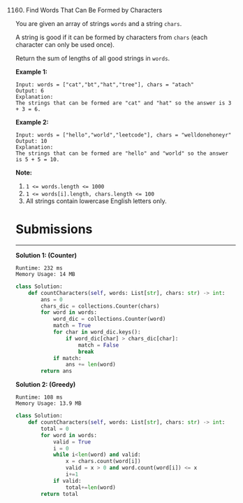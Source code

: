 1160. Find Words That Can Be Formed by Characters

You are given an array of strings `words` and a string `chars`.

A string is good if it can be formed by characters from `chars` (each character can only be used once).

Return the sum of lengths of all good strings in `words`.

 

**Example 1:**
```
Input: words = ["cat","bt","hat","tree"], chars = "atach"
Output: 6
Explanation: 
The strings that can be formed are "cat" and "hat" so the answer is 3 + 3 = 6.
```

**Example 2:**
```
Input: words = ["hello","world","leetcode"], chars = "welldonehoneyr"
Output: 10
Explanation: 
The strings that can be formed are "hello" and "world" so the answer is 5 + 5 = 10.
```

**Note:**

1. `1 <= words.length <= 1000`
1. `1 <= words[i].length, chars.length <= 100`
1. All strings contain lowercase English letters only.

# Submissions
---
**Solution 1: (Counter)**
```
Runtime: 232 ms
Memory Usage: 14 MB
```
```python
class Solution:
    def countCharacters(self, words: List[str], chars: str) -> int:
        ans = 0
        chars_dic = collections.Counter(chars)
        for word in words:
            word_dic = collections.Counter(word)
            match = True
            for char in word_dic.keys():
                if word_dic[char] > chars_dic[char]:
                    match = False
                    break
            if match:
                ans += len(word)
        return ans
```

**Solution 2: (Greedy)**
```
Runtime: 108 ms
Memory Usage: 13.9 MB
```
```python
class Solution:
    def countCharacters(self, words: List[str], chars: str) -> int:
        total = 0
        for word in words:
            valid = True
            i = 0
            while i<len(word) and valid:
                x = chars.count(word[i])
                valid = x > 0 and word.count(word[i]) <= x
                i+=1
            if valid:
                total+=len(word)
        return total
```